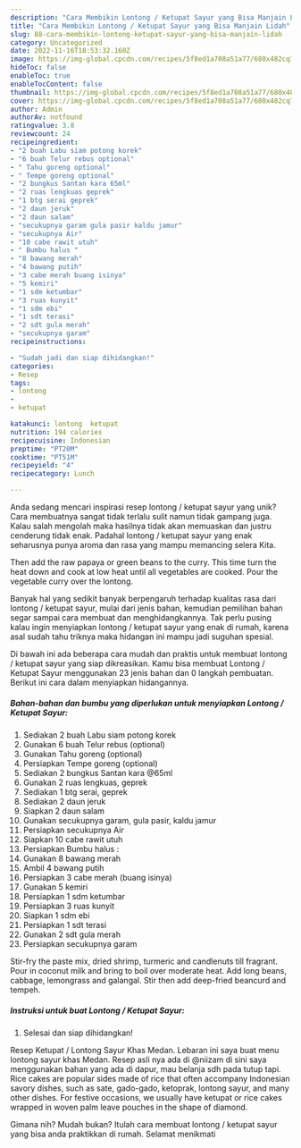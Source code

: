```yaml
---
description: "Cara Membikin Lontong / Ketupat Sayur yang Bisa Manjain Lidah"
title: "Cara Membikin Lontong / Ketupat Sayur yang Bisa Manjain Lidah"
slug: 88-cara-membikin-lontong-ketupat-sayur-yang-bisa-manjain-lidah
category: Uncategorized
date: 2022-11-16T18:53:32.160Z
image: https://img-global.cpcdn.com/recipes/5f8ed1a708a51a77/680x482cq70/lontong-ketupat-sayur-foto-resep-utama.jpg
hideToc: false
enableToc: true
enableTocContent: false
thumbnail: https://img-global.cpcdn.com/recipes/5f8ed1a708a51a77/680x482cq70/lontong-ketupat-sayur-foto-resep-utama.jpg
cover: https://img-global.cpcdn.com/recipes/5f8ed1a708a51a77/680x482cq70/lontong-ketupat-sayur-foto-resep-utama.jpg
author: Admin
authorAv: notfound
ratingvalue: 3.8
reviewcount: 24
recipeingredient:
- "2 buah Labu siam potong korek"
- "6 buah Telur rebus optional"
- " Tahu goreng optional"
- " Tempe goreng optional"
- "2 bungkus Santan kara 65ml"
- "2 ruas lengkuas geprek"
- "1 btg serai geprek"
- "2 daun jeruk"
- "2 daun salam"
- "secukupnya garam gula pasir kaldu jamur"
- "secukupnya Air"
- "10 cabe rawit utuh"
- " Bumbu halus "
- "8 bawang merah"
- "4 bawang putih"
- "3 cabe merah buang isinya"
- "5 kemiri"
- "1 sdm ketumbar"
- "3 ruas kunyit"
- "1 sdm ebi"
- "1 sdt terasi"
- "2 sdt gula merah"
- "secukupnya garam"
recipeinstructions:

- "Sudah jadi dan siap dihidangkan!"
categories:
- Resep
tags:
- lontong
- 
- ketupat

katakunci: lontong  ketupat 
nutrition: 194 calories
recipecuisine: Indonesian
preptime: "PT20M"
cooktime: "PT51M"
recipeyield: "4"
recipecategory: Lunch

---
```





Anda sedang mencari inspirasi resep lontong / ketupat sayur yang unik? Cara membuatnya sangat tidak terlalu sulit namun tidak gampang juga. Kalau salah mengolah maka hasilnya tidak akan memuaskan dan justru cenderung tidak enak. Padahal lontong / ketupat sayur yang enak seharusnya punya aroma dan rasa yang mampu memancing selera Kita.





Then add the raw papaya or green beans to the curry. This time turn the heat down and cook at low heat until all vegetables are cooked. Pour the vegetable curry over the lontong.

Banyak hal yang sedikit banyak berpengaruh terhadap kualitas rasa dari lontong / ketupat sayur, mulai dari jenis bahan, kemudian pemilihan bahan segar sampai cara membuat dan menghidangkannya. Tak perlu pusing kalau ingin menyiapkan lontong / ketupat sayur yang enak di rumah, karena asal sudah tahu triknya maka hidangan ini mampu jadi suguhan spesial.






Di bawah ini ada beberapa cara mudah dan praktis untuk membuat lontong / ketupat sayur yang siap dikreasikan. Kamu bisa membuat Lontong / Ketupat Sayur menggunakan 23 jenis bahan dan 0 langkah pembuatan. Berikut ini cara dalam menyiapkan hidangannya.

<!--inarticleads1-->

##### Bahan-bahan dan bumbu yang diperlukan untuk menyiapkan Lontong / Ketupat Sayur:

1. Sediakan 2 buah Labu siam potong korek
1. Gunakan 6 buah Telur rebus (optional)
1. Gunakan  Tahu goreng (optional)
1. Persiapkan  Tempe goreng (optional)
1. Sediakan 2 bungkus Santan kara @65ml
1. Gunakan 2 ruas lengkuas, geprek
1. Sediakan 1 btg serai, geprek
1. Sediakan 2 daun jeruk
1. Siapkan 2 daun salam
1. Gunakan secukupnya garam, gula pasir, kaldu jamur
1. Persiapkan secukupnya Air
1. Siapkan 10 cabe rawit utuh
1. Persiapkan  Bumbu halus :
1. Gunakan 8 bawang merah
1. Ambil 4 bawang putih
1. Persiapkan 3 cabe merah (buang isinya)
1. Gunakan 5 kemiri
1. Persiapkan 1 sdm ketumbar
1. Persiapkan 3 ruas kunyit
1. Siapkan 1 sdm ebi
1. Persiapkan 1 sdt terasi
1. Gunakan 2 sdt gula merah
1. Persiapkan secukupnya garam


Stir-fry the paste mix, dried shrimp, turmeric and candlenuts till fragrant. Pour in coconut milk and bring to boil over moderate heat. Add long beans, cabbage, lemongrass and galangal. Stir then add deep-fried beancurd and tempeh. 

<!--inarticleads2-->

##### Instruksi untuk buat Lontong / Ketupat Sayur:


1. Selesai dan siap dihidangkan!

Resep Ketupat / Lontong Sayur Khas Medan. Lebaran ini saya buat menu lontong sayur khas Medan. Resep asli nya ada di @niizam di sini saya menggunakan bahan yang ada di dapur, mau belanja sdh pada tutup tapi. Rice cakes are popular sides made of rice that often accompany Indonesian savory dishes, such as sate, gado-gado, ketoprak, lontong sayur, and many other dishes. For festive occasions, we usually have ketupat or rice cakes wrapped in woven palm leave pouches in the shape of diamond. 

Gimana nih? Mudah bukan? Itulah cara membuat lontong / ketupat sayur yang bisa anda praktikkan di rumah. Selamat menikmati
